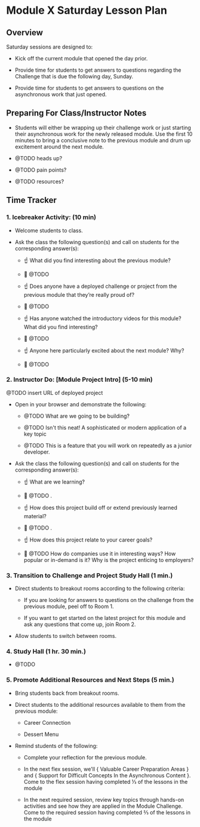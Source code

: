 # Module X Saturday Lesson Plan


## Overview 

Saturday sessions are designed to:

* Kick off the current module that opened the day prior.

* Provide time for students to get answers to questions regarding the Challenge that is due the following day, Sunday.

* Provide time for students to get answers to questions on the asynchronous work that just opened.


## Preparing For Class/Instructor Notes 

* Students will either be wrapping up their challenge work or just starting their asynchronous work for the newly released module. Use the first 10 minutes to bring a conclusive note to the previous module and drum up excitement around the next module.

* @TODO heads up?

* @TODO pain points?

* @TODO resources?


## Time Tracker 

[]()


### 1. Icebreaker Activity: (10 min)

* Welcome students to class.

* Ask the class the following question(s) and call on students for the corresponding answer(s):

    * ☝️ What did you find interesting about the previous module?

    * 🙋 @TODO 

    * ☝️ Does anyone have a deployed challenge or project from the previous module that they’re really proud of?

    * 🙋 @TODO

    * ☝️ Has anyone watched the introductory videos for this module? What did you find interesting? 

    * 🙋 @TODO 

    * ☝️ Anyone here particularly excited about the next module? Why?

    * 🙋 @TODO


### 2. Instructor Do: [Module Project Intro] (5-10 min)

@TODO insert URL of deployed project
* Open []() in your browser and demonstrate the following: 

    * @TODO What are we going to be building?

    * @TODO Isn't this neat! A sophisticated or modern application of a key topic
    
    * @TODO This is a feature that you will work on repeatedly as a junior developer.

* Ask the class the following question(s) and call on students for the corresponding answer(s):

    * ☝️ What are we learning?

    * 🙋 @TODO .

    * ☝️ How does this project build off or extend previously learned material?

    * 🙋 @TODO .

    * ☝️ How does this project relate to your career goals?

    * 🙋 @TODO How do companies use it in interesting ways? How popular or in-demand is it? Why is the project enticing to employers?


### 3. Transition to Challenge and Project Study Hall (1 min.)

* Direct students to breakout rooms according to the following criteria: 

    * If you are looking for answers to questions on the challenge from the previous module, peel off to Room 1.

    * If you want to get started on the latest project for this module and ask any questions that come up, join Room 2.

* Allow students to switch between rooms.


### 4. Study Hall (1 hr. 30 min.)

* @TODO


### 5. Promote Additional Resources and Next Steps (5 min.)

* Bring students back from breakout rooms.

* Direct students to the additional resources available to them from the previous module:

    * Career Connection

    * Dessert Menu

* Remind students of the following: 

    * Complete your reflection for the previous module.

    * In the next flex session, we'll { Valuable Career Preparation Areas } and { Support for Difficult Concepts In the Asynchronous Content }. Come to the flex session having completed ⅓ of the lessons in the module 

    * In the next required session, review key topics through hands-on activities and see how they are applied in the Module Challenge. Come to the required session having completed ⅔ of the lessons in the module



